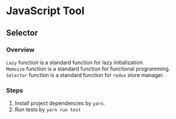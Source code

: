 # JavaScript Tool

## Selector

### Overview

`Lazy` function is a standard function for lazy initialization.  
`Memoize` function is a standard function for functional programming.  
`Selector` function is a standard function for `redux` store manager.  


### Steps

1. Install project dependencies by `yarn`.
3. Run tests by `yarn run test`

